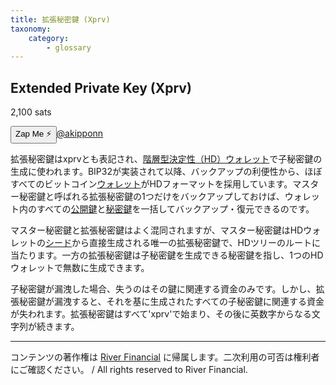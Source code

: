 ```yaml
---
title: 拡張秘密鍵 (Xprv)
taxonomy:
    category:
        - glossary
---
```


## Extended Private Key (Xprv)
2,100 sats

<div><button class="zap-button" data-npub="npub17d7ham6ucsm2yxuwa9k9th49d44lfa50uk2fq0v2p0jxs2npnyxsaxxt59" data-relays="wss://relay.damus.io,wss://relay.snort.social,wss://nostr.wine,wss://relay.nostr.band">Zap Me ⚡</button><a href="https://twitter.com/akipponn">@akipponn</a></div>

拡張秘密鍵はxprvとも表記され、[階層型決定性（HD）ウォレット](https://lostinbitcoin.sakuraweb.com/glossary/bip32/)で子秘密鍵の生成に使われます。BIP32が実装されて以降、バックアップの利便性から、ほぼすべてのビットコイン[ウォレット](https://lostinbitcoin.sakuraweb.com/glossary/wallet/)がHDフォーマットを採用しています。マスター秘密鍵と呼ばれる拡張秘密鍵の1つだけをバックアップしておけば、ウォレット内のすべての[公開鍵](https://lostinbitcoin.sakuraweb.com/glossary/public_key/)と[秘密鍵](https://lostinbitcoin.sakuraweb.com/glossary/private_key/)を一括してバックアップ・復元できるのです。

マスター秘密鍵と拡張秘密鍵はよく混同されますが、マスター秘密鍵はHDウォレットの[シード](https://lostinbitcoin.sakuraweb.com/glossary/seed/)から直接生成される唯一の拡張秘密鍵で、HDツリーのルートに当たります。一方の拡張秘密鍵は子秘密鍵を生成できる秘密鍵を指し、1つのHDウォレットで無数に生成できます。

子秘密鍵が漏洩した場合、失うのはその鍵に関連する資金のみです。しかし、拡張秘密鍵が漏洩すると、それを基に生成されたすべての子秘密鍵に関連する資金が失われます。拡張秘密鍵はすべて'xprv'で始まり、その後に英数字からなる文字列が続きます。

---
コンテンツの著作権は [River Financial](https://river.com/) に帰属します。二次利用の可否は権利者にご確認ください。 / All rights reserved to River Financial.
